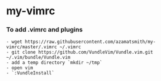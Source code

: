 # my-vimrc

### To add .vimrc and plugins
    
    - wget https://raw.githubusercontent.com/azamatsmith/my-vimrc/master/.vimrc ~/.vimrc
    - git clone https://github.com/VundleVim/Vundle.vim.git ~/.vim/bundle/Vundle.vim
    - add a temp directory `mkdir ~/tmp`
    - open vim
    - `:VundleInstall`
   
